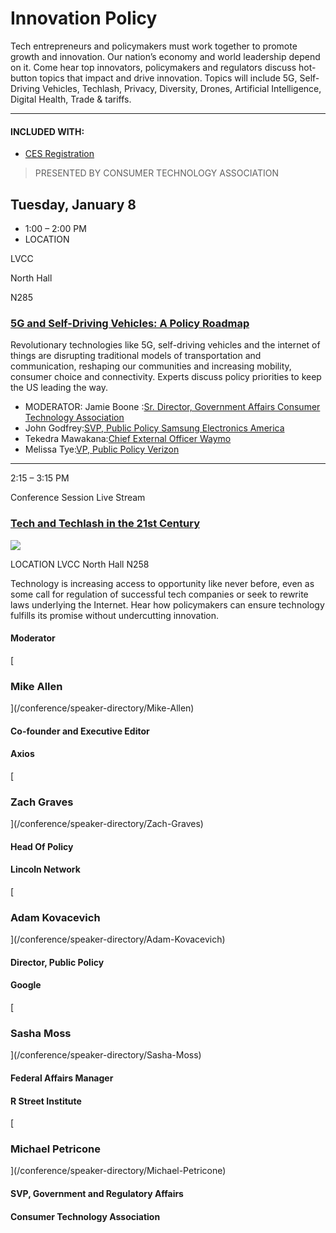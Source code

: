 # Innovation Policy
Tech entrepreneurs and policymakers must work together to promote growth and innovation. Our nation’s economy and world leadership depend on it. Come hear top innovators, policymakers and regulators discuss hot-button topics that impact and drive innovation. Topics will include 5G, Self-Driving Vehicles, Techlash, Privacy, Diversity, Drones, Artificial Intelligence, Digital Health, Trade & tariffs.

----
#### INCLUDED WITH:
 * [CES Registration](https://www.ces.tech/Conference/Conference-Program.aspx)
 >PRESENTED BY CONSUMER TECHNOLOGY ASSOCIATION
 ## Tuesday, January 8
  * 1:00 – 2:00 PM
  * LOCATION
  
  LVCC
  
  North Hall
  
  N285
  ### [5G and Self-Driving Vehicles: A Policy Roadmap](https://www.ces.tech/conference/Innovation-Policy/5G-and-SelfDriving-Vehicles-A-Policy-Roadmap.aspx)
  Revolutionary technologies like 5G, self-driving vehicles and the internet of things are disrupting traditional models of transportation and communication, reshaping our communities and increasing mobility, consumer choice and connectivity. Experts discuss policy priorities to keep the US leading the way.
  * MODERATOR:
  Jamie Boone :[Sr. Director, Government Affairs
Consumer Technology Association](https://www.ces.tech/conference/speaker-directory/Jamie-Boone.aspx)
  * John Godfrey:[SVP, Public Policy
Samsung Electronics America](https://www.ces.tech/conference/speaker-directory/John-Godfrey.aspx)
  * Tekedra Mawakana:[Chief External Officer
Waymo](https://www.ces.tech/conference/speaker-directory/Tekedra-Mawakana.aspx)
  * Melissa Tye:[VP, Public Policy
Verizon](https://www.ces.tech/conference/speaker-directory/Melissa-Tye.aspx)
----
2:15 – 3:15 PM

Conference Session Live Stream

### [Tech and Techlash in the 21st Century](/conference/Innovation-Policy/Tech-and-Techlash-in-the-21st-Century)

 ![](https://cdn.ces.tech/ces/media/conference-images/2019-logos/ips02.jpg) 

LOCATION LVCC North Hall N258

Technology is increasing access to opportunity like never before, even as some call for regulation of successful tech companies or seek to rewrite laws underlying the Internet. Hear how policymakers can ensure technology fulfills its promise without undercutting innovation.

#### Moderator

[](/conference/speaker-directory/Mike-Allen)[

### Mike Allen

](/conference/speaker-directory/Mike-Allen)

#### Co-founder and Executive Editor

#### Axios

[](/conference/speaker-directory/Zach-Graves)[

### Zach Graves

](/conference/speaker-directory/Zach-Graves)

#### Head Of Policy

#### Lincoln Network

[](/conference/speaker-directory/Adam-Kovacevich)[

### Adam Kovacevich

](/conference/speaker-directory/Adam-Kovacevich)

#### Director, Public Policy

#### Google

[](/conference/speaker-directory/Sasha-Moss)[

### Sasha Moss

](/conference/speaker-directory/Sasha-Moss)

#### Federal Affairs Manager

#### R Street Institute

[](/conference/speaker-directory/Michael-Petricone)[

### Michael Petricone

](/conference/speaker-directory/Michael-Petricone)

#### SVP, Government and Regulatory Affairs

#### Consumer Technology Association

